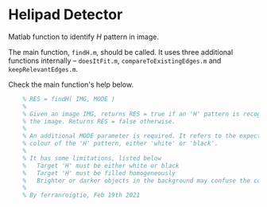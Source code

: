 
# Helipad Detector
Matlab function to identify *H* pattern in image.

The main function, `findH.m`, should be called. It uses three additional functions internally – `doesItFit.m`, `compareToExistingEdges.m` and `keepRelevantEdges.m`.

Check the main function's help below.

```matlab
    % RES = findH( IMG, MODE )
    %
    % Given an image IMG, returns RES = true if an 'H' pattern is recognized in
    % the image. Returns RES = false otherwise.
    %
    % An additional MODE parameter is required. It refers to the expected
    % colour of the 'H' pattern, either 'white' or 'black'.
    %
    % It has some limitations, listed below
    %   Target 'H' must be either white or black
    %   Target 'H' must be filled homogeneously
    %   Brighter or darker objects in the background may confuse the code
    %
    % By ferranroigtio, Feb 19th 2021
```